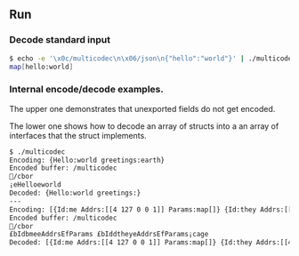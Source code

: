 ## Run ##

### Decode standard input ###

```bash
$ echo -e '\x0c/multicodec\n\x06/json\n{"hello":"world"}' | ./multicodec -stdin
map[hello:world]
```

### Internal encode/decode examples. ###

The upper one demonstrates that unexported fields do not get encoded.

The lower one shows how to decode an array of structs into a
an array of interfaces that the struct implements.

```bash
$ ./multicodec
Encoding: {Hello:world greetings:earth}
Encoded buffer: /multicodec
/cbor
¡eHelloeworld
Decoded: {Hello:world greetings:}
---
Encoding: [{Id:me Addrs:[[4 127 0 0 1]] Params:map[]} {Id:they Addrs:[[4 127 0 0 1]] Params:map[age:3]}]
Encoded buffer: /multicodec
/cbor
£bIdbmeeAddrsE  fParams £bIddtheyeAddrsE  fParams¡cage
Decoded: [{Id:me Addrs:[[4 127 0 0 1]] Params:map[]} {Id:they Addrs:[[4 127 0 0 1]] Params:map[age:3]}]
```

